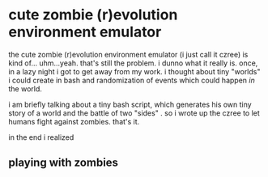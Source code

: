 cute zombie (r)evolution environment emulator
=============================================

the cute zombie (r)evolution environment emulator (i just call it czree) is kind of... uhm...yeah. 
that's still the problem. i dunno what it really is. once, in a lazy night i got to 
get away from my work. i thought about tiny "worlds" i could create in bash and randomization of events
which could happen _in_ the world. 

i am briefly talking about a tiny bash script, which generates his own tiny
story of a world and the battle of two "sides" . so i wrote up the czree to 
let humans fight against zombies. that's it. 

in the end i realized 

playing with zombies
--------------------



